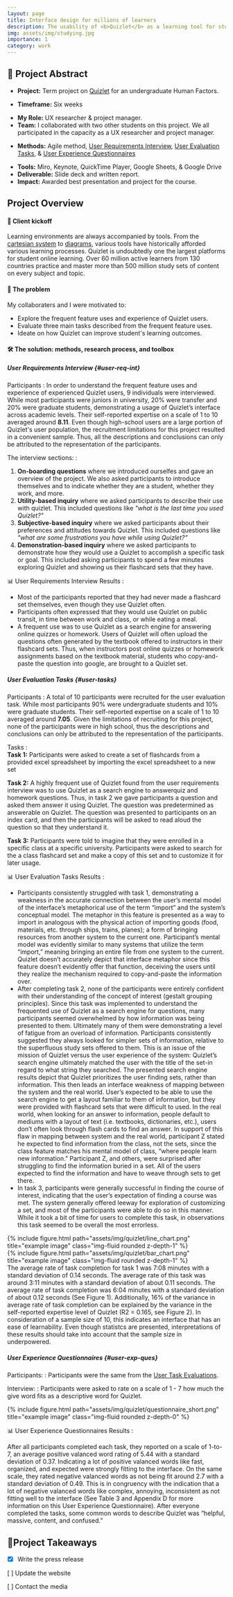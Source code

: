 ```yaml
---
layout: page
title: Interface design for millions of learners
description: The usability of <b>Quizlet</b> as a learning tool for students
img: assets/img/studying.jpg
importance: 1
category: work
---
```

<!--Abstract-->
## 📌 **Project Abstract** 
<!--2. Client/Company/Project type-->
- **Project:** Term project on [Quizlet](https://quizlet.com/) for an undergraduate  Human Factors.
<!--3. Project date (When did you work on the project)-->
- **Timeframe:** Six weeks
<!--4. Your role (What you were responsible for on the project)-->
- **My Role:** UX researcher & project manager.
- **Team:** I collaborated with two other students on this project. We all participated in the capacity as a UX researcher and project manager. 
<!--UX methods-->
- **Methods:** Agile method, [User Requirements Interview](#user-req-int), [User Evaluation Tasks](#user-tasks), & [User Experience Questionnaires](#user-exp-ques)
<!--logos-->
- **Tools:** Miro, Keynote, QuickTime Player, Google Sheets, & Google Drive
- **Deliverable:** Slide deck and written report.
- **Impact:** Awarded best presentation and project for the course. 

## **Project Overview**
<!-- importance -->

#### 🚀 Client kickoff 
Learning environments are always accompanied by tools. From the [cartesian system](https://wild.maths.org/rené-descartes-and-fly-ceiling) to [diagrams](https://link.springer.com/article/10.1186/s41235-016-0031-6), various tools have historically afforded various learning processes. 
Quizlet is undoubtedly one the largest platforms for student online learning. Over 60 million active learners from 130 countries practice and master more than 500 million study sets of content on every subject and topic.  

<!--example:Healthcare is an inevitable service for millions of people — athenahealth works to make it a better experience. Since families, health needs, and resources vary from person to person: “navigating healthcare” may look vastly different because multiple factors affecting their experience.-->

#### 🔎 The problem
<!--Explore the healthcare experience for young adults and the individuals who are still involved in managing it

Understand the pain points for all parties involved and search for underlying patterns 

Ideate how athenahealth can improve the experience to set young adults and their families up for success -->
My collaboraters and I were motivated to:
- Explore the frequent feature uses and experience of Quizlet users.
- Evaluate three main tasks described from the frequent feature uses.
- Ideate on how Quizlet can improve student's learning outcomes.

<!-- NA ### :pencil: Notes  -->

<!--5. Project Summary/About this Project (An overview that summarizes the project, goal and results)-->

#### 🛠️  The solution: methods, research process, and toolbox 
<!--### The challenge: research questions
<!--6. The challenge (What specific problem, user needs, business requirements and/or pain points that the project solves. Were there any technical constraints or business KPIs you had to keep in mind? Who are you users and what are their specific needs)-->
<!--7. Solution (What method/process were used to solve specific problem, user needs, business requirements and/or pain points? How did features address the objectives?)--> 
##### User Requirements Interview {#user-req-int}
Participants
: In order to understand the frequent feature uses and experience of experienced Quizlet users, 9 individuals were interviewed. While most participants were juniors in university, 20% were transfer and 20% were graduate students, demonstrating a usage of Quizlet’s interface across academic levels. 
Their self-reported expertise on a scale of 1 to 10 averaged around **8.11**. Even though high-school users are a large portion of Quizlet's user population, the recruitment limitations for this project resulted in a convenient sample. Thus, all the descriptions and conclusions can only be attributed to the representation of the participants. 


The interview sections: 
: 

1. **On-boarding questions** where we introduced ourselfes and gave an overview of the project. We also asked participants to introduce themselves and to indicate whether they are a student, whether they work, and more.
2. **Utility-based inquiry** where we asked participants to describe their use with quizlet. This included questions like <i>"what is the last time you used Quizlet?"</i>
3. **Subjective-based inquiry** where we asked participants about their preferences and attitudes towards Quizlet. This included questions like <i>"what are some frustrations you have while using Quizlet?"</i>
4. **Demonstration-based inquiry** where we asked participants to demonstrate how they would use a Quizlet to accomplish a specific task or goal. This included asking participants to spend a few minutes exploring Quizlet and showing us their flashcard sets that they have.


📊 User Requirements Interview Results
: 
- Most of the participants reported that they had never made a flashcard set themselves, even though they use Quizlet often.
- Participants often expressed that they would use Quizlet on public transit, in time between work and class, or while eating a meal. 
- A frequent use was to use Quizlet as a search engine for answering online quizzes or homework.  Users of Quizlet will often upload the questions often generated by the textbook offered to instructors in their flashcard sets. Thus, when instructors post online quizzes or homework assignments based on the textbook material, students who copy-and-paste the question into google, are brought to a Quizlet set. 

##### User Evaluation Tasks {#user-tasks}

Participants
:  A total of 10 participants were recruited for the user evaluation task. While most participants 90% were undergraduate students and 10% were graduate students. Their self-reported expertise on a scale of 1 to 10 averaged around **7.05**. Given the limitations of recruiting for this project, none of the participants were in high school, thus the descriptions and conclusions can only be attributed to the representation of the participants. 

Tasks
:  
**Task 1:** Participants were asked to create a set of flashcards from a provided excel spreadsheet by importing the excel spreadsheet to a new set


**Task 2:** A highly frequent use of Quizlet found from the user requirements interview was to use Quizlet as a search engine to answerquiz and homework questions.  Thus, in task 2 we gave participants a question and asked them answer it using Quizlet. The question was predetermined as answerable on Quizlet. The question was presented to participants on an index card, and then the participants will be asked to read aloud the question so that they understand it.

**Task 3:** Participants were told to imagine that they were enrolled in a specific class at a specific university. Participants were asked to search for the a class flashcard set and make a copy of this set and to customize it for later usage. 
 

📊 User Evaluation Tasks Results
: 
<!--8. Results (Project success metrics, awards, reflections, project next steps and/or lessons learnt)--> 
- Participants consistently struggled with task 1, demonstrating a weakness in the accurate connection between the user’s mental model of the interface’s metaphorical use of the term “import” and the system’s conceptual model. The metaphor in this feature is presented as a way to import in analogous with the physical action of importing goods (food, materials, etc. through ships, trains, planes); a form of bringing resources from another system to the current one. Participant’s mental model was evidently similar to many systems that utilize the term “import,” meaning bringing an entire file from one system to the current. Quizlet doesn’t accurately depict that interface metaphor since this feature doesn’t evidently offer that function, deceiving the users until they realize the mechanism required to copy-and-paste the information over.  
-  After completing task 2, none of the participants were entirely confident with their understanding of the concept of interest (gestalt grouping principles). Since this task was implemented to understand the frequented use of Quizlet as a search engine for questions, many participants seemed overwhelmed by how information was being presented to them. Ultimately many of them were demonstrating a level of fatigue from an overload of information. Participants consistently suggested they always looked for simpler sets of information, relative to the superfluous study sets offered to them. This is an issue of the mission of Quizlet versus the user experience of the system: Quizlet’s search engine ultimately matched the user with the title of the set-in regard to what string they searched. The presented search engine results depict that Quizlet prioritizes the user finding sets, rather than information. This then leads an interface weakness of mapping between the system and the real world. User’s expected to be able to use the search engine to get a layout familiar to them of information, but they were provided with flashcard sets that were difficult to used. In the real world, when looking for an answer to information, people default to mediums with a layout of text (i.e. textbooks, dictionaries, etc.), users don’t often look through flash cards to find an answer. In support of this flaw in mapping between system and the real world, participant Z stated he expected to find information from the class, not the sets, since the class feature matches his mental model of class, “where people learn new information.” Participant Z, and others, were surprised after struggling to find the information buried in a set. All of the users expected to find the information and have to weave through sets to get there. 
- In task 3, participants were generally successful in finding the course of interest, indicating that the user’s expectation of finding a course was met. The system generally offered leeway for exploration of customizing a set, and most of the participants were able to do so in this manner. While it took a bit of time for users to complete this task, in observations this task seemed to be overall the most errorless.

<div class="row">
    <div class="col-sm mt-3 mt-md-0">
        {% include figure.html path="assets/img/quizlet/line_chart.png" title="example image" class="img-fluid rounded z-depth-1" %}
    </div>
    <div class="col-sm mt-3 mt-md-0">
        {% include figure.html path="assets/img/quizlet/bar_chart.png" title="example image" class="img-fluid rounded z-depth-1" %}
    </div>
<div class="caption">
    The average rate of task completion for task 1 was 7:08 minutes with a standard deviation of 0.14 seconds. The average rate of this task was around 3:11 minutes with a standard deviation of about 0.11 seconds. The average rate of task completion was 6:04 minutes with a standard deviation of about 0.12 seconds (See Figure 1). Additionally, 16% of the variance in average rate of task completion can be explained by the variance in the self-reported expertise level of Quizlet (R2 = 0.165, see Figure 2). In consideration of a sample size of 10, this indicates an interface that has an ease of learnability. Even though statistcs are presented, interpretations of these results should take into account that the sample size in underpowered. 
</div>
</div>

##### User Experience Questionnaires {#user-exp-ques}
Participants:
: Participants were the same from the [User Task Evaluations](#user-tasks).  

Interview:
: Participants were asked to rate on a scale of 1 - 7 how much the give word fits as a descriptive word for Quizlet. 
<div class="row">
    <div class="col-sm mt-3 mt-md-0">
        {% include figure.html path="assets/img/quizlet/questionnaire_short.png" title="example image" class="img-fluid rounded z-depth-0" %}
    </div>
</div>

📊 User Experience Questionnaires Results
: 
<!--8. Results (Project success metrics, awards, reflections, project next steps and/or lessons learnt)-->
 After all participants completed each task, they reported on a scale of 1-to-7, an average positive valanced word rating of 5.44 with a standard deviation of 0.37. Indicating a lot of positive valanced words like fast, organized, and expected were strongly fitting to the interface. On the same scale, they rated negative valanced words as not being fit around 2.7 with a standard deviation of 0.49. This is in congruency with the indication that a lot of negative valanced words like complex, annoying, inconsistent as not fitting well to the interface (See Table 3 and Appendix D for more information on this User Experience Questionnaire). After everyone completed the tasks, some common words to describe Quizlet was “helpful, massive, content, and confused.”

## 💭**Project Takeaways**

 - [x]  Write the press release

  [ ] Update the website

  [ ] Contact the media

<!---## How you collaborate with your key stakeholders
XX 
#### project management methodologies/ Collaboration method 
xx
Timelines, gather buyin, stakeholders, updated

## Decisions you made during the projects you are presenting (and why)
XX


## 💭 What you'd do differently if you could do a project all over again 
Xx 
### Next steps---> 

